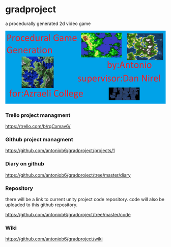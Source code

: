 # gradproject
a procedurally generated 2d video game

![welcome](https://github.com/antoniob6/gradproject/blob/master/resources/images/welcomeImage.png)

### Trello project managment
https://trello.com/b/rqCxmav6/

### Github project managment
https://github.com/antoniob6/gradproject/projects/1


### Diary on github 
https://github.com/antoniob6/gradproject/tree/master/diary


### Repository
there will be a link to current unity project code repository.
code will also be uploaded to this github repository.

https://github.com/antoniob6/gradproject/tree/master/code

### Wiki
https://github.com/antoniob6/gradproject/wiki
